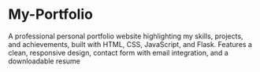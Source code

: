 # My-Portfolio
A professional personal portfolio website highlighting my skills, projects, and achievements, built with HTML, CSS, JavaScript, and Flask. Features a clean, responsive design, contact form with email integration, and a downloadable resume
